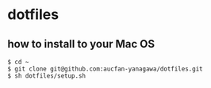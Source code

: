 # dotfiles

## how to install to your Mac OS

```
$ cd ~
$ git clone git@github.com:aucfan-yanagawa/dotfiles.git
$ sh dotfiles/setup.sh
```
